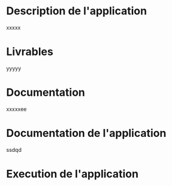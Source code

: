 # Description de l'application

xxxxx

# Livrables

yyyyy

# Documentation

xxxxxee

# Documentation de l'application

ssdqd

# Execution de l'application